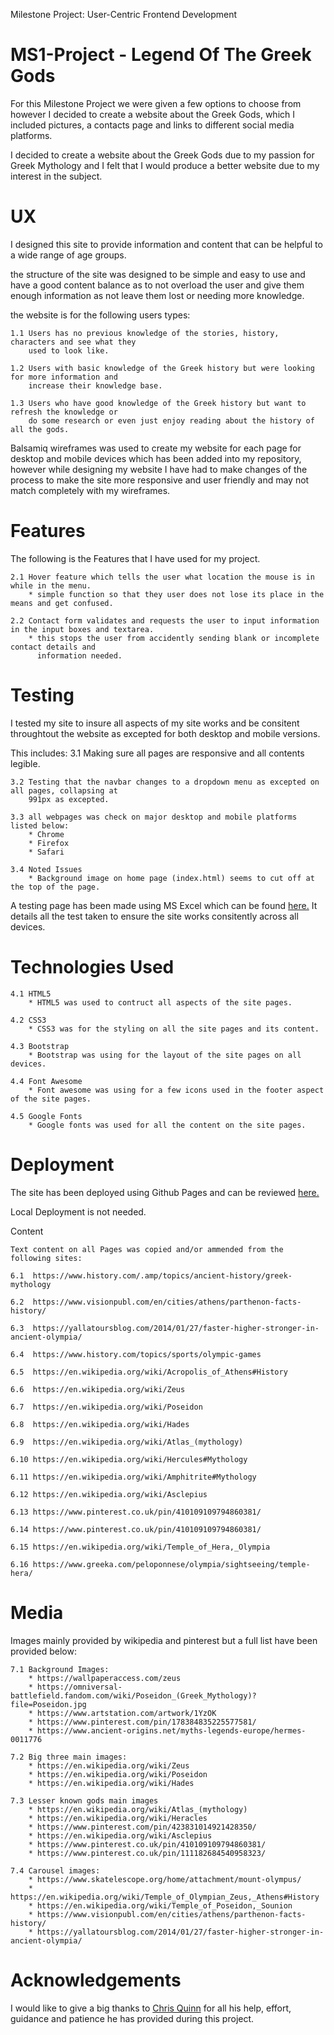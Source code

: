 Milestone Project: User-Centric Frontend Development 

# MS1-Project - Legend Of The Greek Gods

For this Milestone Project we were given a few options to choose from however I decided to create a website 
about the Greek Gods, which I included pictures, a contacts page and links to different social media platforms.

I decided to create a website about the Greek Gods due to my passion for Greek Mythology and I felt that I would
produce a better website due to my interest in the subject.

<h1>UX</h1>

I designed this site to provide information and content that can be helpful to a wide range of age groups.

the structure of the site was designed to be simple and easy to use and have a good content balance as to not
overload the user and give them enough information as not leave them lost or needing more knowledge.

the website is for the following users types:
    
    1.1 Users has no previous knowledge of the stories, history, characters and see what they 
        used to look like.

    1.2 Users with basic knowledge of the Greek history but were looking for more information and
        increase their knowledge base.

    1.3 Users who have good knowledge of the Greek history but want to refresh the knowledge or 
        do some research or even just enjoy reading about the history of all the gods.

Balsamiq wireframes was used to create my website for each page for desktop and mobile devices which has been 
added into my repository, however while designing my website I have had to make changes of the process to make the 
site more responsive and user friendly and may not match completely with my wireframes.

<h1>Features</h1>

The following is the Features that I have used for my project.

    2.1 Hover feature which tells the user what location the mouse is in while in the menu.
        * simple function so that they user does not lose its place in the means and get confused.

    2.2 Contact form validates and requests the user to input information in the input boxes and textarea.
        * this stops the user from accidently sending blank or incomplete contact details and 
          information needed.    

<h1>Testing</h1>

I tested my site to insure all aspects of my site works and be consitent throughtout the website as excepted 
for both desktop and mobile versions.

This includes:
    3.1 Making sure all pages are responsive and all contents legible.
    
    3.2 Testing that the navbar changes to a dropdown menu as excepted on all pages, collapsing at 
        991px as excepted.
    
    3.3 all webpages was check on major desktop and mobile platforms listed below:
        * Chrome
        * Firefox
        * Safari

    3.4 Noted Issues
        * Background image on home page (index.html) seems to cut off at the top of the page.

A testing page has been made using MS Excel which can be found <a href="Test Page (MS1 Project).xlsx">here.</a> 
It details all the test taken to ensure the site works consitently across all devices.

<h1>Technologies Used</h1>

    4.1 HTML5
        * HTML5 was used to contruct all aspects of the site pages.
    
    4.2 CSS3 
        * CSS3 was for the styling on all the site pages and its content.

    4.3 Bootstrap 
        * Bootstrap was using for the layout of the site pages on all devices.

    4.4 Font Awesome
        * Font awesome was using for a few icons used in the footer aspect of the site pages.

    4.5 Google Fonts
        * Google fonts was used for all the content on the site pages.

<h1>Deployment</h1>

The site has been deployed using Github Pages and can be reviewed <a href="https://manni8436.github.io/MS1-Project/">here.</a>

Local Deployment is not needed.

Content

    Text content on all Pages was copied and/or ammended from the following sites:
    
    6.1  https://www.history.com/.amp/topics/ancient-history/greek-mythology
    
    6.2  https://www.visionpubl.com/en/cities/athens/parthenon-facts-history/
    
    6.3  https://yallatoursblog.com/2014/01/27/faster-higher-stronger-in-ancient-olympia/
    
    6.4  https://www.history.com/topics/sports/olympic-games
    
    6.5  https://en.wikipedia.org/wiki/Acropolis_of_Athens#History
    
    6.6  https://en.wikipedia.org/wiki/Zeus
    
    6.7  https://en.wikipedia.org/wiki/Poseidon 
    
    6.8  https://en.wikipedia.org/wiki/Hades
    
    6.9  https://en.wikipedia.org/wiki/Atlas_(mythology)
    
    6.10 https://en.wikipedia.org/wiki/Hercules#Mythology
    
    6.11 https://en.wikipedia.org/wiki/Amphitrite#Mythology
    
    6.12 https://en.wikipedia.org/wiki/Asclepius
    
    6.13 https://www.pinterest.co.uk/pin/410109109794860381/
    
    6.14 https://www.pinterest.co.uk/pin/410109109794860381/
    
    6.15 https://en.wikipedia.org/wiki/Temple_of_Hera,_Olympia
    
    6.16 https://www.greeka.com/peloponnese/olympia/sightseeing/temple-hera/

<h1>Media</h1>

Images mainly provided by wikipedia and pinterest but a full list have been provided below:

    7.1 Background Images:
        * https://wallpaperaccess.com/zeus 
        * https://omniversal-battlefield.fandom.com/wiki/Poseidon_(Greek_Mythology)?file=Poseidon.jpg
        * https://www.artstation.com/artwork/1YzOK 
        * https://www.pinterest.com/pin/178384835225577581/ 
        * https://www.ancient-origins.net/myths-legends-europe/hermes-0011776 

    7.2 Big three main images:
        * https://en.wikipedia.org/wiki/Zeus 
        * https://en.wikipedia.org/wiki/Poseidon 
        * https://en.wikipedia.org/wiki/Hades 
    
    7.3 Lesser known gods main images
        * https://en.wikipedia.org/wiki/Atlas_(mythology) 
        * https://en.wikipedia.org/wiki/Heracles 
        * https://www.pinterest.com/pin/423831014921428350/ 
        * https://en.wikipedia.org/wiki/Asclepius 
        * https://www.pinterest.co.uk/pin/410109109794860381/ 
        * https://www.pinterest.co.uk/pin/111182684540958323/ 

    7.4 Carousel images:
        * https://www.skatelescope.org/home/attachment/mount-olympus/ 
        * https://en.wikipedia.org/wiki/Temple_of_Olympian_Zeus,_Athens#History 
        * https://en.wikipedia.org/wiki/Temple_of_Poseidon,_Sounion 
        * https://www.visionpubl.com/en/cities/athens/parthenon-facts-history/ 
        * https://yallatoursblog.com/2014/01/27/faster-higher-stronger-in-ancient-olympia/ 
        
<h1>Acknowledgements</h1>

I would like to give a big thanks to <a href="https://github.com/10xOXR">Chris Quinn</a> for all his help, effort, guidance
and patience he has provided during this project.